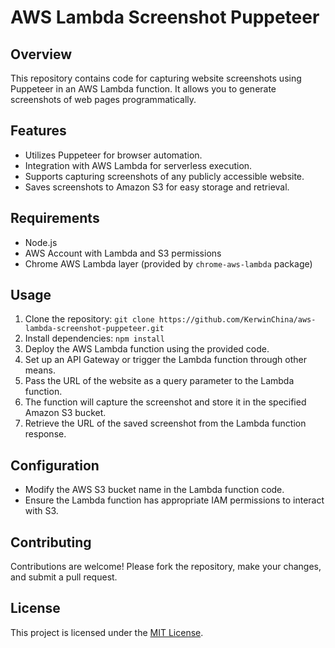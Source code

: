 # AWS Lambda Screenshot Puppeteer

## Overview
This repository contains code for capturing website screenshots using Puppeteer in an AWS Lambda function. It allows you to generate screenshots of web pages programmatically.

## Features
- Utilizes Puppeteer for browser automation.
- Integration with AWS Lambda for serverless execution.
- Supports capturing screenshots of any publicly accessible website.
- Saves screenshots to Amazon S3 for easy storage and retrieval.

## Requirements
- Node.js
- AWS Account with Lambda and S3 permissions
- Chrome AWS Lambda layer (provided by `chrome-aws-lambda` package)

## Usage
1. Clone the repository: `git clone https://github.com/KerwinChina/aws-lambda-screenshot-puppeteer.git`
2. Install dependencies: `npm install`
3. Deploy the AWS Lambda function using the provided code.
4. Set up an API Gateway or trigger the Lambda function through other means.
5. Pass the URL of the website as a query parameter to the Lambda function.
6. The function will capture the screenshot and store it in the specified Amazon S3 bucket.
7. Retrieve the URL of the saved screenshot from the Lambda function response.

## Configuration
- Modify the AWS S3 bucket name in the Lambda function code.
- Ensure the Lambda function has appropriate IAM permissions to interact with S3.

## Contributing
Contributions are welcome! Please fork the repository, make your changes, and submit a pull request.

## License
This project is licensed under the [MIT License](LICENSE).

